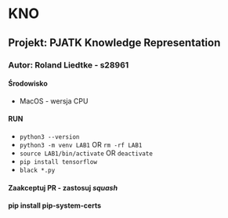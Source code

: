 # KNO

## Projekt: PJATK Knowledge Representation

### Autor: Roland Liedtke - s28961

#### Środowisko
- MacOS - wersja CPU

#### RUN
- `python3 --version`
- `python3 -m venv LAB1` OR `rm -rf LAB1`
- `source LAB1/bin/activate` OR `deactivate`
- `pip install tensorflow`
- `black *.py`
  
#### Zaakceptuj PR - zastosuj ***squash***
#### pip install pip-system-certs
